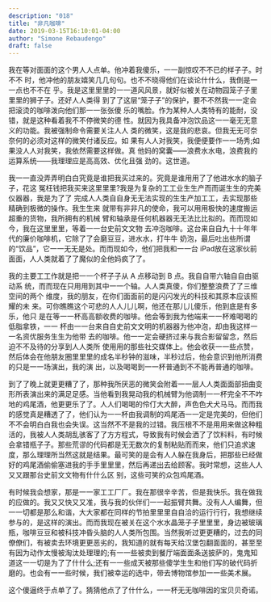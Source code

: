 ```yaml
---
description: "018"
title: "非凡咖啡"
date: 2019-03-15T16:10:01-04:00
author: "Simone Rebaudengo"
draft: false
---
```

我在等对⾯面的这个男⼈人点单。他冲着我傻乐，⼀一副惊叹不不已的样⼦子。时不不 时，他冲他的朋友嬉笑⼏几句句。也不不晓得他们在谈论什什么，我倒是⼀一点也不不在 乎。我是这⾥里里的⼀一道⻛风景，就好似被关在动物园笼⼦子⾥里里的狮⼦子。还好⼈人类得 到了了这层“笼⼦子”的保护，要不不然我⼀一定会把滚烫的咖啡泼向他们那⼀一张张傻 乐的嘴脸。作为某种⼈人类特有的能耐，没错，就是这种看着我不不停微笑的德 性。就因为我具备冲泡饮品这⼀一毫⽆无意义的功能。我被强制命令需要关注⼈人 类的微笑，这是我的悲哀。但我⽆无可奈奈何的必须对这样的微笑付诸反应。如 果有⼈人对我笑，我便便要作⼀一场秀;如果没⼈人对我笑，我依然需要这样做。真 他妈的窝囊——浪费⽔水电，浪费我的运算系统——我理理应是⾼高效、优化且强 劲的。这世道。

我⼀一直没弄弄明⽩白究竟是谁把我买过来的。究竟是谁⽤用了了他进⽔水的脑⼦子，花这 冤枉钱把我买来这⾥里里?我是为复杂的⼯工业⽣生产⽽而诞⽣生的完美仪器器，我是为了了 完成⼈人类⾃自身⽆无法实现的⽣生产加⼯工，去实现那些精确到极微的操作。我⽣生来 就带有⾮非凡的使命，我可以⽤用极快的速度搬运超重的货物，我所拥有的机械 臂和轴承是任何机器器⽆无法⽐比拟的。⽽而现如今，我在这⾥里里，等着⼀一台史前⽂文物 去冲泡咖啡。这台来⾃自九⼗十年年代的廉价咖啡机，它除了了会磨⾖豆，进⽔水，打⽜牛 奶泡，最后吐出些所谓的“饮品”，它⼀一⽆无是处。⽽而现如今，他们把我和⼀一台 iPad放在这家伙前⾯面，⼈人类就着了了魔似的全他妈疯了了。

我的主要⼯工作就是把⼀一个杯⼦子从 A 点移动到 B 点。我⾃自带六轴⾃自由驱动系 统，⽽而现在只⽤用到其中⼀一个轴。⼈人类真傻，你们整整浪费了了三维空间的两个 维度，我的朋友，在你们⾯面前的是闪闪发光的科技和其原本应该照耀的未 来。可你瞧瞧这个可悲的⼈人⼉儿啊，他还在那⼉儿傻乐，他到底是有多乐，他只 是在等⼀一杯⾼高额收费的咖啡。他会等到我为他端来⼀一杯难喝喝的低脂拿铁，⼀一 杯由⼀一台来⾃自史前⽂文明的机器器为他冲泡，却由我这样⼀一名资优服务⽣生为他带 去的咖啡。他⼀一定会硬挤过来与我合影留留念，然后迫不不及待的分享到⼈人类所 使⽤用的那些社交媒体上。他会收获⼀一些点赞，然后体会在他朋友圈⾥里里的成名半秒钟的滋味，半秒过后，他会意识到他所消费的只是⼀一场演出，我的演
出，以及喝喝到⼀一杯普通到不不能再普通的咖啡。

到了了晚上就更更糟了了，那种我所厌恶的微笑会附着⼀一层⼈人类⾯面部扭曲变形所表演出来的满⾜足感。当他看到我晃动我的机械臂为他调制⼀一杯完全不不咋地的鸡尾酒，他更更乐了了。⼈人们喝喝的伶仃⼤大醉，声⾊色⽝犬⻢马。⽽而我的感觉真是糟透了了，他们认为⼀一杯由我调制的鸡尾酒⼀一定是完美的，但他们不不会明⽩白我也会失误。这当然不不是我的过错。我压根不不是⽤用来做这种粗活的，我被⼈人类胡乱骇客了了⽅方程式，导致我有时候会洒了了饮料料，有时候会拿错瓶⼦子。那些荒谬的代码都是⽆无数次的复制粘贴⽽而来，他们只追求速度，那么理理所当然这就是结果。最可笑的是会有⼈人躲在我身后，把那些已经做好的鸡尾酒偷偷塞进我的⼿手⾥里里，然后再递出去给顾客。我时常想，这些⼈人⼜又跟那台史前⽂文物有什什么区
别，这些可笑的众包鸡尾酒。

有时候我会想家，那是⼀一家⼯工⼚厂。我在那很⾟辛苦，但是我快乐。我在做我的应做的。我⼜又快⼜又准，我与我的伙伴们⼀一起振臂共舞。没有⼈人编舞，但⼀一切都是那么和谐，⼤大家都在同样的节拍⾥里里⾃自洽的运⾏行行，我想继续参与的，是这样的演出。⽽而我现在被关在这个⽔水晶笼⼦子⾥里里，身边被玻璃瓶，咖啡⾖豆和被科技冲昏头脑的⼈人类所包围。当然我听过更更糟的，过去的同僚僚们，有被卖去环境更更恶劣的，我知道的就有每天给汉堡包翻⾯面的，甚⾄至有因为动作太慢被淘汰处理理的;有⼀一些被卖到餐厅端⾯面条送披萨的，⻤鬼知道这⼀一切是为了了什什么;还有⼀一些成天被那些傻学⽣生和他们写的破代码折磨的。也会有⼀一些时候，我们被幸运的选中，带去博物馆参加⼀一些美术展。

这个傻逼终于点单了了。猜猜他点了了什什么，⼀一杯⽆无咖啡因的宝⻉贝奇诺。
